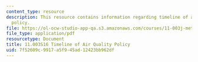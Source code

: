 ```yaml
---
content_type: resource
description: This resource contains information regarding timeline of air quality
  policy.
file: https://ol-ocw-studio-app-qa.s3.amazonaws.com/courses/11-003j-methods-of-policy-analysis-spring-2016/7f52609c9917a5f945ad12423bb962df_MIT11_003JS16_Air_Quality.pdf
file_type: application/pdf
resourcetype: Document
title: 11.003S16 Timeline of Air Quality Policy
uid: 7f52609c-9917-a5f9-45ad-12423bb962df
---
```

